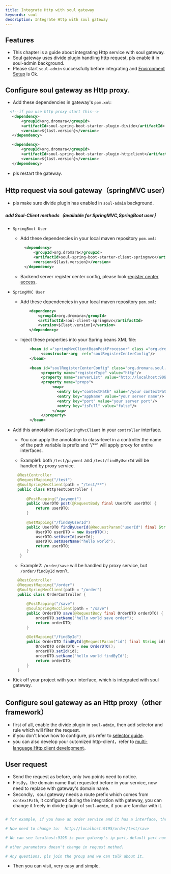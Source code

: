 ```yaml
---
title: Integrate Http with soul gateway
keywords: soul
description: Integrate Http with soul gateway
---
```


## Features

* This chapter is a guide about integrating Http service with soul gateway.
* Soul gateway uses divide plugin handling http request, pls enable it in soul-admin background.
* Please start `soul-admin` successfully before integrating and [Environment Setup](../soul-set-up) is Ok.

## Configure soul gateway as Http proxy.

* Add these dependencies in gateway's `pom.xml`:

```xml
  <!--if you use http proxy start this-->
   <dependency>
       <groupId>org.dromara</groupId>
       <artifactId>soul-spring-boot-starter-plugin-divide</artifactId>
       <version>${last.version}</version>
   </dependency>

   <dependency>
       <groupId>org.dromara</groupId>
       <artifactId>soul-spring-boot-starter-plugin-httpclient</artifactId>
       <version>${last.version}</version>
   </dependency>
```

* pls restart the gateway.

## Http request via soul gateway（springMVC user）

* pls make sure divide plugin has enabled in `soul-admin` background.

##### add Soul-Client methods（available for SpringMVC,SpringBoot user）

* `SpringBoot User`
  
   * Add these dependencies in your local maven repository `pom.xml`:
    
    ```xml
         <dependency>
             <groupId>org.dromara</groupId>
             <artifactId>soul-spring-boot-starter-client-springmvc</artifactId>
             <version>${last.version}</version>
         </dependency>
    ```
  
   * Backend server register center config, please look:[register center access](../register-center-access).  

* `SpringMVC User`

   * Add these dependencies in your local maven repository `pom.xml`: 
    
    ```xml
           <dependency>
               <groupId>org.dromara</groupId>
               <artifactId>soul-client-springmvc</artifactId>
               <version>${last.version}</version>
           </dependency>
    ```     
  * Inject these properties into your Spring beans XML file:   

    ```xml
        <bean id ="springMvcClientBeanPostProcessor" class ="org.dromara.soul.client.springmvc.init.SpringMvcClientBeanPostProcessor">
             <constructor-arg  ref="soulRegisterCenterConfig"/>
        </bean>
        
        <bean id="soulRegisterCenterConfig" class="org.dromara.soul.register.common.config.SoulRegisterCenterConfig;">
             <property name="registerType" value="http"/>
             <property name="serverList" value="http://localhost:9095"/>
             <property name="props">
                  <map>
                    <entry key="contextPath" value="/your contextPath"/>
                    <entry key="appName" value="your server name"/>
                    <entry key="port" value="your server port"/>
                    <entry key="isFull" value="false"/>
                  </map>
             </property>
        </bean>
    ``` 
    
* Add this annotation `@SoulSpringMvcClient` in your `controller` interface.
  
   * You can apply the annotation to class-level in a controller.the name of the path variable is prefix and '/**' will apply proxy for entire interfaces. 
  
   * Example1: both `/test/payment` and `/test/findByUserId` will be handled by proxy service.
   
    ```java
      @RestController
      @RequestMapping("/test")
      @SoulSpringMvcClient(path = "/test/**")
      public class HttpTestController {
          
          @PostMapping("/payment")
          public UserDTO post(@RequestBody final UserDTO userDTO) {
              return userDTO;
          }
       
          @GetMapping("/findByUserId")
          public UserDTO findByUserId(@RequestParam("userId") final String userId) {
              UserDTO userDTO = new UserDTO();
              userDTO.setUserId(userId);
              userDTO.setUserName("hello world");
              return userDTO;
          }      
       }
    ```
   * Example2: `/order/save` will be handled by proxy service, but `/order/findById` won't.
   
    ```java
      @RestController
      @RequestMapping("/order")
      @SoulSpringMvcClient(path = "/order")
      public class OrderController {
      
          @PostMapping("/save")
          @SoulSpringMvcClient(path = "/save")
          public OrderDTO save(@RequestBody final OrderDTO orderDTO) {
              orderDTO.setName("hello world save order");
              return orderDTO;
          }
     
          @GetMapping("/findById")
          public OrderDTO findById(@RequestParam("id") final String id) {
              OrderDTO orderDTO = new OrderDTO();
              orderDTO.setId(id);
              orderDTO.setName("hello world findById");
              return orderDTO;
          }
      }
    ```

* Kick off your project with your interface, which is integrated with soul gateway.

## Configure soul gateway as an Http proxy（other framework）

* first of all, enable the divide plugin in `soul-admin`, then add selector and rule which will filter the request.
* if you don't know how to configure, pls refer to [selector guide](../selector-and-rule).
* you can also develop your cutomized http-client，refer to [multi-language Http client development](../developer-soul-client)。

## User request

* Send the request as before, only two points need to notice.
* Firstly，the domain name that requested before in your service, now need to replace with gateway's domain name.
* Secondly，soul gateway needs a route prefix which comes from `contextPath`, it configured during the integration with gateway, you can change it freely in divide plugin of `soul-admin`, if you are familiar with it.
 
```yaml

# for example, if you have an order service and it has a interface, the request url: http://localhost:8080/test/save

# Now need to change to:  http://localhost:9195/order/test/save

# We can see localhost:9195 is your gateway's ip port，default port number is 9195 ，/order is your contextPath which you configured with gateway.

# other parameters doesn't change in request method.

# Any questions, pls join the group and we can talk about it.

```
* Then you can visit, very easy and simple.
